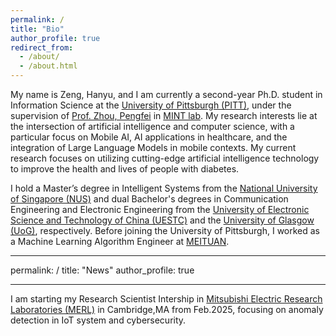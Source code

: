 ```yaml
---
permalink: /
title: "Bio"
author_profile: true
redirect_from: 
  - /about/
  - /about.html
---
```


My name is Zeng, Hanyu, and I am currently a second-year Ph.D. student in Information Science at the [University of Pittsburgh (PITT)](https://www.pitt.edu/), under the supervision of [Prof. Zhou, Pengfei](https://zhoupf.github.io/) in [MINT lab](https://mintpitt.github.io/). My research interests lie at the intersection of artificial intelligence and computer science, with a particular focus on Mobile AI, AI applications in healthcare, and the integration of Large Language Models in mobile contexts. My current research focuses on utilizing cutting-edge artificial intelligence technology to improve the health and lives of people with diabetes.

I hold a Master’s degree in Intelligent Systems from the [National University of Singapore (NUS)](https://nus.edu.sg/) and dual Bachelor's degrees in Communication Engineering and Electronic Engineering from the [University of Electronic Science and Technology of China (UESTC)](https://en.uestc.edu.cn/) and the [University of Glasgow (UoG)](https://www.gla.ac.uk/), respectively. Before joining the University of Pittsburgh, I worked as a Machine Learning Algorithm Engineer at [MEITUAN](https://www.meituan.com/).


---
permalink: /
title: "News"
author_profile: true

---

I am starting my Research Scientist Intership in [Mitsubishi Electric Research Laboratories (MERL)](https://www.merl.com/) in Cambridge,MA from Feb.2025, focusing on anomaly detection in IoT system and cybersecurity.

